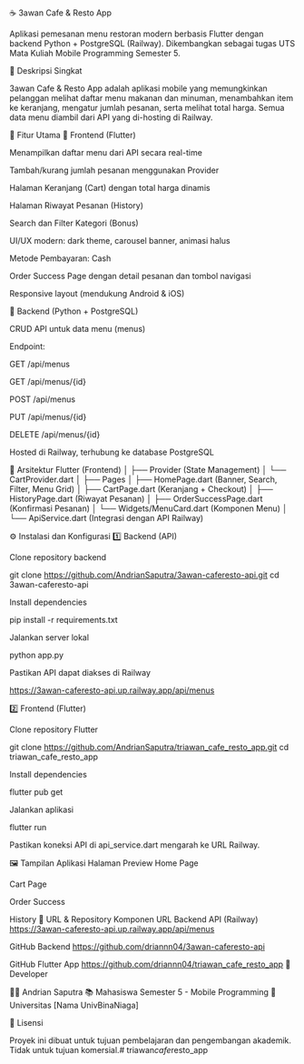 ☕ 3awan Cafe & Resto App

Aplikasi pemesanan menu restoran modern berbasis Flutter dengan backend Python + PostgreSQL (Railway).
Dikembangkan sebagai tugas UTS Mata Kuliah Mobile Programming Semester 5.

🚀 Deskripsi Singkat

3awan Cafe & Resto App adalah aplikasi mobile yang memungkinkan pelanggan melihat daftar menu makanan dan minuman, menambahkan item ke keranjang, mengatur jumlah pesanan, serta melihat total harga.
Semua data menu diambil dari API yang di-hosting di Railway.

🧩 Fitur Utama
🔹 Frontend (Flutter)

Menampilkan daftar menu dari API secara real-time

Tambah/kurang jumlah pesanan menggunakan Provider

Halaman Keranjang (Cart) dengan total harga dinamis

Halaman Riwayat Pesanan (History)

Search dan Filter Kategori (Bonus)

UI/UX modern: dark theme, carousel banner, animasi halus

Metode Pembayaran: Cash

Order Success Page dengan detail pesanan dan tombol navigasi

Responsive layout (mendukung Android & iOS)

🔹 Backend (Python + PostgreSQL)

CRUD API untuk data menu (menus)

Endpoint:

GET /api/menus

GET /api/menus/{id}

POST /api/menus

PUT /api/menus/{id}

DELETE /api/menus/{id}

Hosted di Railway, terhubung ke database PostgreSQL

🧠 Arsitektur
Flutter (Frontend)
│
├── Provider (State Management)
│     └── CartProvider.dart
│
├── Pages
│     ├── HomePage.dart (Banner, Search, Filter, Menu Grid)
│     ├── CartPage.dart (Keranjang + Checkout)
│     ├── HistoryPage.dart (Riwayat Pesanan)
│     ├── OrderSuccessPage.dart (Konfirmasi Pesanan)
│     └── Widgets/MenuCard.dart (Komponen Menu)
│
└── ApiService.dart (Integrasi dengan API Railway)

⚙️ Instalasi dan Konfigurasi
1️⃣ Backend (API)

Clone repository backend

git clone https://github.com/AndrianSaputra/3awan-caferesto-api.git
cd 3awan-caferesto-api


Install dependencies

pip install -r requirements.txt


Jalankan server lokal

python app.py


Pastikan API dapat diakses di Railway

https://3awan-caferesto-api.up.railway.app/api/menus

2️⃣ Frontend (Flutter)

Clone repository Flutter

git clone https://github.com/AndrianSaputra/triawan_cafe_resto_app.git
cd triawan_cafe_resto_app


Install dependencies

flutter pub get


Jalankan aplikasi

flutter run


Pastikan koneksi API di api_service.dart mengarah ke URL Railway.

🖼️ Tampilan Aplikasi
Halaman	Preview
Home Page	

Cart Page	

Order Success	

History	
🔗 URL & Repository
Komponen	URL
Backend API (Railway)	https://3awan-caferesto-api.up.railway.app/api/menus

GitHub Backend	https://github.com/driannn04/3awan-caferesto-api

GitHub Flutter App	https://github.com/driannn04/triawan_cafe_resto_app
🧾 Developer

👨‍💻 Andrian Saputra
📚 Mahasiswa Semester 5 - Mobile Programming
🏫 Universitas [Nama UnivBinaNiaga]

🏁 Lisensi

Proyek ini dibuat untuk tujuan pembelajaran dan pengembangan akademik.
Tidak untuk tujuan komersial.#   t r i a w a n _ c a f e _ r e s t o _ a p p  
 